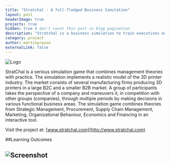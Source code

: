 ```yaml
---
title: "Stratchal - A full-fledged Business Simulation"
layout: post
headerImage: true
projects: true
hidden: true # don't count this post in blog pagination
description: "Stratchal is a business simulation to train executives on managerial decision-making."
category: project
author: martinprause
externalLink: false
---
```


![Logo](https://martinprause.github.io/blog/assets/images/stratchal_small.jpg)


StratChal is a serious simulation game that combines management theories with practice. The simulation implements a realistic model of the 3D printer industry. The market consists of several manufacturing firms producing 3D printers in a large B2C and a smaller B2B market. A group of participants takes the perspective of a company and maneuvers it, in competition with other groups (companies), through multiple periods by making decisions in various functional business areas. The simulation game combines theories from Strategic Management, Procurement, Supply Chain Management, Marketing, Organizational Behaviour, Economics and Financing in an interactive tool.

Visit the project at: [www.stratchal.com](http://www.stratchal.com)

##Learning Outcomes

![Screenshot](https://martinprause.github.io/blog/assets/images/stratchal_screen.jpg)
---
